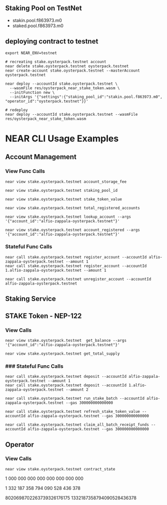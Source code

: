 ## Staking Pool on TestNet
- stakin.pool.f863973.m0
- staked.pool.f863973.m0

## deploying contract to testnet
```shell
export NEAR_ENV=testnet

# recreating stake.oysterpack.testnet account
near delete stake.oysterpack.testnet oysterpack.testnet
near create-account stake.oysterpack.testnet --masterAccount oysterpack.testnet

near deploy --accountId stake.oysterpack.testnet \
  --wasmFile res/oysterpack_near_stake_token.wasm \
  --initFunction new \
  --initArgs '{"settings":{"staking_pool_id":"stakin.pool.f863973.m0", "operator_id":"oysterpack.testnet"}}'
  
# redeploy
near deploy --accountId stake.oysterpack.testnet --wasmFile res/oysterpack_near_stake_token.wasm 
```

# NEAR CLI Usage Examples

## Account Management

### View Func Calls
```shell
near view stake.oysterpack.testnet account_storage_fee

near view stake.oysterpack.testnet staking_pool_id

near view stake.oysterpack.testnet stake_token_value

near view stake.oysterpack.testnet total_registered_accounts

near view stake.oysterpack.testnet lookup_account --args '{"account_id":"alfio-zappala-oysterpack.testnet"}'

near view stake.oysterpack.testnet account_registered --args '{"account_id":"alfio-zappala-oysterpack.testnet"}'

```

### Stateful Func Calls
```shell
near call stake.oysterpack.testnet register_account --accountId alfio-zappala-oysterpack.testnet --amount 1
near call stake.oysterpack.testnet register_account --accountId 1.alfio-zappala-oysterpack.testnet --amount 1

near call stake.oysterpack.testnet unregister_account --accountId alfio-zappala-oysterpack.testnet
```

## Staking Service

## STAKE Token - NEP-122 

### View Calls
```shell
near view stake.oysterpack.testnet  get_balance --args '{"account_id":"alfio-zappala-oysterpack.testnet"}'

near view stake.oysterpack.testnet get_total_supply
```
### ### Stateful Func Calls
```shell
near call stake.oysterpack.testnet deposit --accountId alfio-zappala-oysterpack.testnet --amount 1
near call stake.oysterpack.testnet deposit --accountId 1.alfio-zappala-oysterpack.testnet --amount 2

near call stake.oysterpack.testnet run_stake_batch --accountId alfio-zappala-oysterpack.testnet --gas 300000000000000

near call stake.oysterpack.testnet refresh_stake_token_value --accountId alfio-zappala-oysterpack.testnet --gas 300000000000000

near call stake.oysterpack.testnet claim_all_batch_receipt_funds --accountId alfio-zappala-oysterpack.testnet --gas 300000000000000
```

## Operator

### View Calls
```shell
near view stake.oysterpack.testnet contract_state
```

1 000 000 000 000 000 000 000 000

1 332 187 358 794 090 528 436 378

8020698702263739326176175
1332187358794090528436378